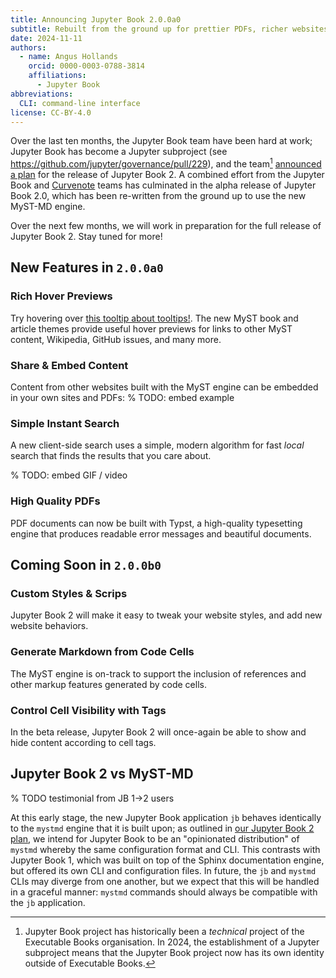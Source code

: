 ```yaml
---
title: Announcing Jupyter Book 2.0.0a0
subtitle: Rebuilt from the ground up for prettier PDFs, richer websites, and better tooling.
date: 2024-11-11
authors:
  - name: Angus Hollands
    orcid: 0000-0003-0788-3814
    affiliations:
      - Jupyter Book
abbreviations:
  CLI: command-line interface
license: CC-BY-4.0
---
```


Over the last ten months, the Jupyter Book team have been hard at work; Jupyter Book has become a Jupyter subproject (see https://github.com/jupyter/governance/pull/229), and the team[^jb-eb] [announced a plan][plan] for the release of Jupyter Book 2. A combined effort from the Jupyter Book and [Curvenote](https://curvenote.com/) teams has culminated in the alpha release of Jupyter Book 2.0, which has been re-written from the ground up to use the new MyST-MD engine.

Over the next few months, we will work in preparation for the full release of Jupyter Book 2. Stay tuned for more!

## New Features in `2.0.0a0`
### Rich Hover Previews
Try hovering over [this tooltip about tooltips!](https://en.wikipedia.org/wiki/Tooltip). The new MyST book and article themes provide useful hover previews for links to other MyST content, Wikipedia, GitHub issues, and many more.

### Share & Embed Content
Content from other websites built with the MyST engine can be embedded in your own sites and PDFs:
% TODO: embed example

### Simple Instant Search
A new client-side search uses a simple, modern algorithm for fast _local_ search that finds the results that you care about.

% TODO: embed GIF / video

### High Quality PDFs

PDF documents can now be built with Typst, a high-quality typesetting engine that produces readable error messages and beautiful documents.

## Coming Soon in `2.0.0b0`

### Custom Styles & Scrips

Jupyter Book 2 will make it easy to tweak your website styles, and add new website behaviors.

### Generate Markdown from Code Cells

The MyST engine is on-track to support the inclusion of references and other markup features generated by code cells.

### Control Cell Visibility with Tags

In the beta release, Jupyter Book 2 will once-again be able to show and hide content according to cell tags.

## Jupyter Book 2 vs MyST-MD

% TODO testimonial from JB 1->2 users

At this early stage, the new Jupyter Book application `jb` behaves identically to the `mystmd` engine that it is built upon; as outlined in [our Jupyter Book 2 plan][plan], we intend for Jupyter Book to be an "opinionated distribution" of `mystmd` whereby the same configuration format and CLI. This contrasts with Jupyter Book 1, which was built on top of the Sphinx documentation engine, but offered its own CLI and configuration files. In future, the `jb` and `mystmd` CLIs may diverge from one another, but we expect that this will be handled in a graceful manner: `mystmd` commands should always be compatible with the `jb` application. 

[plan]: https://executablebooks.org/en/latest/blog/2024-05-20-jupyter-book-myst/
[^jb-eb]: Jupyter Book project has historically been a _technical_ project of the Executable Books organisation. In 2024, the establishment of a Jupyter subproject means that the Jupyter Book project now has its own identity outside of Executable Books.

